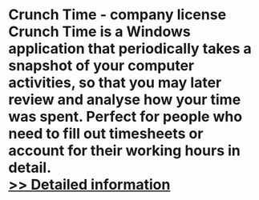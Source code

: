 # Crunch Time - company license<br />Crunch Time is a Windows application that periodically takes a snapshot of your computer activities, so that you may later review and analyse how your time was spent. Perfect for people who need to fill out timesheets or account for their working hours in detail.<br />[>> Detailed information](https://secure.shareit.com/shareit/product.html?productid=300368362&affiliateid=200057808)